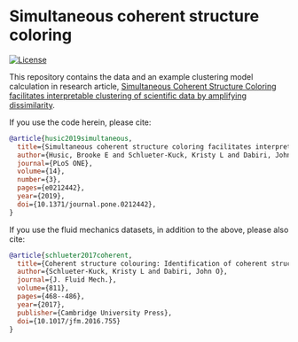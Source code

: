 Simultaneous coherent structure coloring
========================================

[![License](https://img.shields.io/github/license/mashape/apistatus.svg)]()

This repository contains the data and an example clustering model calculation in research article, [Simultaneous Coherent Structure Coloring facilitates interpretable clustering of scientific data by amplifying dissimilarity](https://doi.org/10.1371/journal.pone.0212442).

If you use the code herein, please cite:

```bibtex
@article{husic2019simultaneous,
  title={Simultaneous coherent structure coloring facilitates interpretable clustering of scientific data by amplifying dissimilarity},
  author={Husic, Brooke E and Schlueter-Kuck, Kristy L and Dabiri, John O},
  journal={PLoS ONE},
  volume={14},
  number={3},
  pages={e0212442},
  year={2019},
  doi={10.1371/journal.pone.0212442},
}
```

If you use the fluid mechanics datasets, in addition to the above, please also cite:

```bibtex
@article{schlueter2017coherent,
  title={Coherent structure colouring: Identification of coherent structures from sparse data using graph theory},
  author={Schlueter-Kuck, Kristy L and Dabiri, John O},
  journal={J. Fluid Mech.},
  volume={811},
  pages={468--486},
  year={2017},
  publisher={Cambridge University Press},
  doi={10.1017/jfm.2016.755}
}
```
